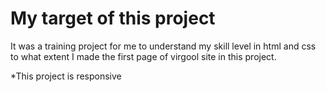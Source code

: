 # My  target of this project

It was a training project for me to understand my skill level in html and css to what extent I made the first page of virgool site in this project.

*This project is responsive
